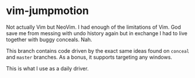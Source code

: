 # vim-jumpmotion

Not actually Vim but NeoVim. I had enough of the limitations of Vim. God save
me from messing with undo history again but in exchange I had to live together
with buggy conceals. Nah.

This branch contains code driven by the exact same ideas found on `conceal` and
`master` branches. As a bonus, it supports targeting any windows.

This is what I use as a daily driver.
